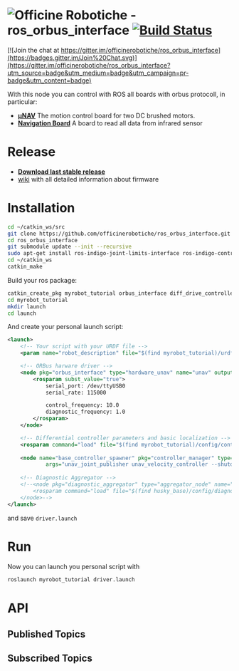 ![Officine Robotiche][Logo] - ros_orbus_interface [![Build Status](https://travis-ci.org/officinerobotiche/ros_orbus_interface.svg?branch=develop)](https://travis-ci.org/officinerobotiche/ros_orbus_interface)
======

[![Join the chat at https://gitter.im/officinerobotiche/ros_orbus_interface](https://badges.gitter.im/Join%20Chat.svg)](https://gitter.im/officinerobotiche/ros_orbus_interface?utm_source=badge&utm_medium=badge&utm_campaign=pr-badge&utm_content=badge)

With this node you can control with ROS all boards with orbus protocoll, in particular:
- [**µNAV**](http://unav.officinerobotiche.it) The motion control board for two DC brushed motors.
- [**Navigation Board**](http://raffaello.officinerobotiche.it/boards/old-boards/navigation-board/) A board to read all data from infrared sensor

# Release
- [**Download last stable release**](https://github.com/officinerobotiche/ros_serial_bridge/releases)
- [wiki] with all detailed information about firmware

# Installation
```bash
cd ~/catkin_ws/src
git clone https://github.com/officinerobotiche/ros_orbus_interface.git
cd ros_orbus_interface
git submodule update --init --recursive
sudo apt-get install ros-indigo-joint-limits-interface ros-indigo-controller-manager
cd ~/catkin_ws
catkin_make
```
Build your ros package:
```bash
catkin_create_pkg myrobot_tutorial orbus_interface diff_drive_controller joint_state_controller
cd myrobot_tutorial
mkdir launch
cd launch
```
And create your personal launch script:
```xml
<launch>
    <!-- Your script with your URDF file -->
    <param name="robot_description" file="$(find myrobot_tutorial)/urdf/myrobot.urdf"/>

    <!-- ORBus harware driver -->
    <node pkg="orbus_interface" type="hardware_unav" name="unav" output="screen">
        <rosparam subst_value="true">
            serial_port: /dev/ttyUSB0
            serial_rate: 115000

            control_frequency: 10.0
            diagnostic_frequency: 1.0
        </rosparam>
    </node>

    <!-- Differential controller parameters and basic localization -->
    <rosparam command="load" file="$(find myrobot_tutorial)/config/control.yaml" />
    
    <node name="base_controller_spawner" pkg="controller_manager" type="spawner" 
            args="unav_joint_publisher unav_velocity_controller --shutdown-timeout 3"/>
    
    <!-- Diagnostic Aggregator -->
    <!--<node pkg="diagnostic_aggregator" type="aggregator_node" name="diagnostic_aggregator">
        <rosparam command="load" file="$(find husky_base)/config/diagnostics.yaml"/>
    </node>-->
</launch>
```
and save `driver.launch`
# Run
Now you can launch you personal script with
```bash
roslaunch myrobot_tutorial driver.launch
```

# API
## Published Topics

## Subscribed Topics

[wiki]:http://wiki.officinerobotiche.it/
[Officine Robotiche]:http://www.officinerobotiche.it/
[Logo]:http://2014.officinerobotiche.it/wp-content/uploads/sites/4/2014/09/ORlogoSimpleSmall.png
